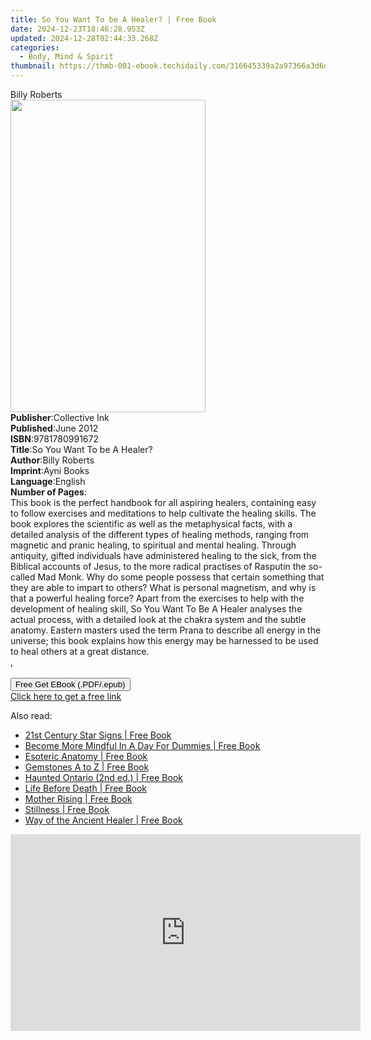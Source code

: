 ```yaml
---
title: So You Want To be A Healer? | Free Book
date: 2024-12-23T18:46:28.953Z
updated: 2024-12-28T02:44:33.268Z
categories:
  - Body, Mind & Spirit
thumbnail: https://thmb-001-ebook.techidaily.com/316645339a2a97366a3d6d803e09098f416e174121ec6055ce25068f146fbf28.jpg
---
```

<main id="book-container">
  <div class="flex flex-col">
    <div class="book-brief flex-1 py-6 px-4 sm:p-6 md:py-10 md:px-8">
      <!-- brief-->
      <div class="book-brief-main">Billy Roberts</div>
    </div>
    <div
      class="book-meta-info flex-1 grid gap-4 col-start-1 col-end-3 row-start-1 sm:mb-6 sm:grid-cols-4 lg:gap-6 lg:col-start-2 lg:row-end-6 lg:row-span-6 lg:mb-0"
    >
      <div
        class="book-meta-info-left place-content-center mt-4 p-4 text-sm leading-6 col-start-2 col-span-2 dark:text-slate-400"
      >
        <img
          class="w-full h-500 object-cover rounded-lg sm:h-255 sm:col-span-2 lg:col-span-full"
          src="https://img-001-ebook.techidaily.com/b0bb2da4db547580f24011307f10edfbceddc033a357ee1f05d793365705e9a5.jpg"
          alt=""
          width="312"
          height="500"
        />
      </div>
      <div
        class="book-meta-info-right mt-2 col-start-1 row-start-2 col-span-3 self-center"
      >
        <!-- meta data  -->
        <div class="flex flex-col px-4 md:px-8">
          <div class="flex-1">
            <strong>Publisher</strong>:<span class="px-2">Collective Ink</span>
          </div>
          <div class="flex-1">
            <strong>Published</strong>:<span class="px-2">June 2012</span>
          </div>
          <div class="flex-1">
            <strong>ISBN</strong>:<span class="px-2">9781780991672</span>
          </div>
          <div class="flex-1">
            <strong>Title</strong>:<span class="px-2"
              >So You Want To be A Healer?</span
            >
          </div>
          <div class="flex-1">
            <strong>Author</strong>:<span class="px-2">Billy Roberts</span>
          </div>
          <div class="flex-1">
            <strong>Imprint</strong>:<span class="px-2">Ayni Books</span>
          </div>
          <div class="flex-1">
            <strong>Language</strong>:<span class="px-2">English</span>
          </div>
          <div class="flex-1">
            <strong>Number of Pages</strong>:<span class="px-2"></span>
          </div>
        </div>
      </div>
    </div>
    <div class="book-description flex-1 py-6 px-4 sm:p-6 md:py-10 md:px-8">
      <div class="book-description-main">
        <div accordion-content="" id="description">
          This book is the perfect handbook for all aspiring healers, containing
          easy to follow exercises and meditations to help cultivate the healing
          skills. The book explores the scientific as well as the metaphysical
          facts, with a detailed analysis of the different types of healing
          methods, ranging from magnetic and pranic healing, to spiritual and
          mental healing. Through antiquity, gifted individuals have
          administered healing to the sick, from the Biblical accounts of Jesus,
          to the more radical practises of Rasputin the so-called Mad Monk. Why
          do some people possess that certain something that they are able to
          impart to others? What is personal magnetism, and why is that a
          powerful healing force? Apart from the exercises to help with the
          development of healing skill, So You Want To Be A Healer analyses the
          actual process, with a detailed look at the chakra system and the
          subtle anatomy. Eastern masters used the term Prana to describe all
          energy in the universe; this book explains how this energy may be
          harnessed to be used to heal others at a great distance.<br />,
          <br /><br />
        </div>
        <div class="accordion-fader"></div>
      </div>
    </div>
    <div class="book-excerpts flex-1 py-6 px-4 sm:p-6 md:py-10 md:px-8"></div>
    <div
      class="book-about-author flex-1 py-6 px-4 sm:p-6 md:py-10 md:px-8"
    ></div>
    <div class="book-free-get flex-1 py-6 px-4 sm:p-6 md:py-10 md:px-8">
      <button
        id="btn-free-get"
        class="bg-blue-500 hover:bg-blue-700 text-white font-bold py-2 px-4 rounded"
      >
        Free Get EBook (.PDF/.epub)
      </button>
      <div id="countdown-display" class="px-2 text-lg mt-2"></div>
      <a
        id="free-link"
        class="hidden bg-blue-500 hover:bg-blue-700 text-white font-bold py-2 px-4 rounded"
        href="https://www.ebooks.com/en-us/book/954720/so-you-want-to-be-a-healer/billy-roberts/"
        target="_blank"
        >Click here to get a free link</a
      >
    </div>
    <script>
      let countdownTime = 0;
      let countdownInterval = null;
      document
        .getElementById('btn-free-get')
        .addEventListener('click', startCountdown);
      function startCountdown() {
        countdownTime = new Date().getTime() + 60000 * 3;
        countdownInterval = setInterval(updateCountdown, 1000);
        document.getElementById('btn-free-get').disabled = true;
        document
          .getElementById('btn-free-get')
          .classList.add('bg-gray-500', 'cursor-not-allowed');
      }
      function updateCountdown() {
        let currentTime = new Date().getTime();
        let timeLeft = countdownTime - currentTime;
        let secondsLeft = Math.floor(timeLeft / 1000);
        document.getElementById('countdown-display').innerHTML =
          `Remaining time: ${secondsLeft} seconds.`;
        if (secondsLeft <= 0) {
          clearInterval(countdownInterval);
          document.getElementById('btn-free-get').classList.add('hidden');
          document.getElementById('free-link').classList.remove('hidden');
          document.getElementById('countdown-display').innerHTML = '';
        }
      }
    </script>
  </div>
</main>

<ins class="adsbygoogle"
      style="display:block"
      data-ad-client="ca-pub-7571918770474297"
      data-ad-slot="8358498916"
      data-ad-format="auto"
      data-full-width-responsive="true"></ins>
    

<span class="atpl-alsoreadstyle">Also read:</span>
<div><ul>
<li><a href="https://novels-ebooks.techidaily.com/892926-9781448149889-21st-century-star-signs/"><u>21st Century Star Signs | Free Book</u></a></li>
<li><a href="https://novels-ebooks.techidaily.com/894415-9781118380482-become-more-mindful-in-a-day-for-dummies/"><u>Become More Mindful In A Day For Dummies | Free Book</u></a></li>
<li><a href="https://novels-ebooks.techidaily.com/892511-9781583945940-esoteric-anatomy/"><u>Esoteric Anatomy | Free Book</u></a></li>
<li><a href="https://novels-ebooks.techidaily.com/888060-9780307817792-gemstones-a-to-z/"><u>Gemstones A to Z | Free Book</u></a></li>
<li><a href="https://novels-ebooks.techidaily.com/887902-9781459707429-haunted-ontario-2nd-ed/"><u>Haunted Ontario (2nd ed.) | Free Book</u></a></li>
<li><a href="https://novels-ebooks.techidaily.com/888679-9781407028453-life-before-death/"><u>Life Before Death | Free Book</u></a></li>
<li><a href="https://novels-ebooks.techidaily.com/892410-9780307816283-mother-rising/"><u>Mother Rising | Free Book</u></a></li>
<li><a href="https://novels-ebooks.techidaily.com/888134-9781583945865-stillness/"><u>Stillness | Free Book</u></a></li>
<li><a href="https://novels-ebooks.techidaily.com/892514-9781583945971-way-of-the-ancient-healer/"><u>Way of the Ancient Healer | Free Book</u></a></li>
</ul></div>

<!-- affiliate ads begin -->
<iframe width="560" height="315" src="https://www.youtube.com/embed/tkpBmccvJ_Q?si=J7ellPL1G1l8Axi_" title="YouTube video player" frameborder="0" allow="accelerometer; autoplay; clipboard-write; encrypted-media; gyroscope; picture-in-picture; web-share" referrerpolicy="strict-origin-when-cross-origin" allowfullscreen></iframe>
<!-- affiliate ads end -->

